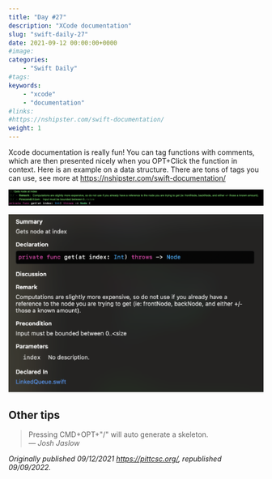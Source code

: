 ```yaml
---
title: "Day #27"
description: "XCode documentation"
slug: "swift-daily-27"
date: 2021-09-12 00:00:00+0000
#image:
categories:
    - "Swift Daily"
#tags:
keywords:
    - "xcode"
    - "documentation"
#links:
#https://nshipster.com/swift-documentation/
weight: 1
---
```


Xcode documentation is really fun! You can tag functions with comments, which are then presented nicely when you OPT+Click the function in context. Here is an example on a data structure. There are tons of tags you can use, see more at https://nshipster.com/swift-documentation/

![in-code example](code_example.png)

![xcode example](xcode_example.png)

## Other tips

> Pressing CMD+OPT+"/" will auto generate a skeleton. <br>
> — <cite>Josh Jaslow</cite>

*Originally published 09/12/2021 https://pittcsc.org/, republished 09/09/2022.*

